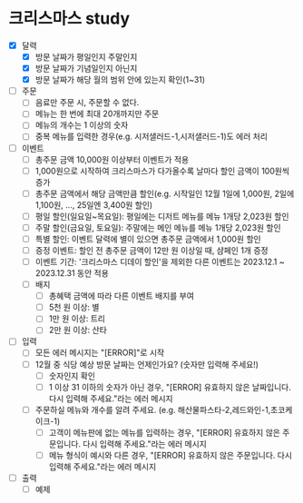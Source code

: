 # 크리스마스 study

- [x]  달력
    - [x]  방문 날짜가 평일인지 주말인지
    - [x]  방문 날짜가 기념일인지 아닌지
    - [x]  방문 날짜가 해당 월의 범위 안에 있는지 확인(1~31)
- [ ]  주문
    - [ ]  음료만 주문 시, 주문할 수 없다.
    - [ ]  메뉴는 한 번에 최대 20개까지만 주문
    - [ ]  메뉴의 개수는 1 이상의 숫자
    - [ ]  중복 메뉴를 입력한 경우(e.g. 시저샐러드-1,시저샐러드-1)도 에러 처리
- [ ]  이벤트
    - [ ]  총주문 금액 10,000원 이상부터 이벤트가 적용
    - [ ]  1,000원으로 시작하여 크리스마스가 다가올수록 날마다 할인 금액이 100원씩 증가
    - [ ]  총주문 금액에서 해당 금액만큼 할인(e.g. 시작일인 12월 1일에 1,000원, 2일에 1,100원, ..., 25일엔 3,400원 할인)
    - [ ]  평일 할인(일요일~목요일): 평일에는 디저트 메뉴를 메뉴 1개당 2,023원 할인
    - [ ]  주말 할인(금요일, 토요일): 주말에는 메인 메뉴를 메뉴 1개당 2,023원 할인
    - [ ]  특별 할인: 이벤트 달력에 별이 있으면 총주문 금액에서 1,000원 할인
    - [ ]  증정 이벤트: 할인 전 총주문 금액이 12만 원 이상일 때, 샴페인 1개 증정
    - [ ]  이벤트 기간: '크리스마스 디데이 할인'을 제외한 다른 이벤트는 2023.12.1 ~ 2023.12.31 동안 적용
    - [ ]  배지
        - [ ]  총혜택 금액에 따라 다른 이벤트 배지를 부여
        - [ ]  5천 원 이상: 별
        - [ ]  1만 원 이상: 트리
        - [ ]  2만 원 이상: 산타
- [ ]  입력
    - [ ]  모든 에러 메시지는 "[ERROR]"로 시작
    - [ ]  12월 중 식당 예상 방문 날짜는 언제인가요? (숫자만 입력해 주세요!)
        - [ ]  숫자인지 확인
        - [ ]  1 이상 31 이하의 숫자가 아닌 경우, "[ERROR] 유효하지 않은 날짜입니다. 다시 입력해 주세요."라는 에러 메시지
    - [ ]  주문하실 메뉴와 개수를 알려 주세요. (e.g. 해산물파스타-2,레드와인-1,초코케이크-1)
        - [ ]  고객이 메뉴판에 없는 메뉴를 입력하는 경우, "[ERROR] 유효하지 않은 주문입니다. 다시 입력해 주세요."라는 에러 메시지
        - [ ]  메뉴 형식이 예시와 다른 경우, "[ERROR] 유효하지 않은 주문입니다. 다시 입력해 주세요."라는 에러 메시지
- [ ]  출력
    - [ ]  예제